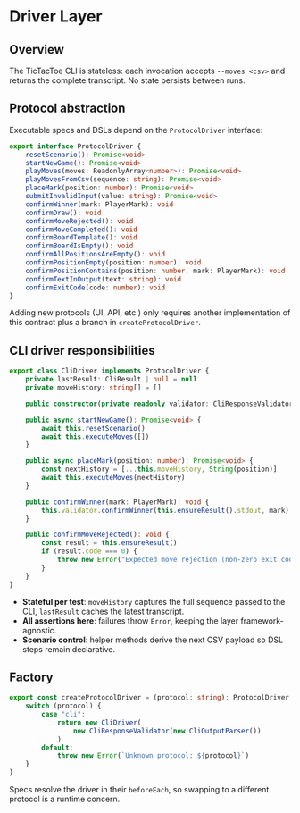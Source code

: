 # Driver Layer

## Overview

The TicTacToe CLI is stateless: each invocation accepts `--moves <csv>` and returns the complete transcript. No state persists between runs.

## Protocol abstraction

Executable specs and DSLs depend on the `ProtocolDriver` interface:

```typescript
export interface ProtocolDriver {
    resetScenario(): Promise<void>
    startNewGame(): Promise<void>
    playMoves(moves: ReadonlyArray<number>): Promise<void>
    playMovesFromCsv(sequence: string): Promise<void>
    placeMark(position: number): Promise<void>
    submitInvalidInput(value: string): Promise<void>
    confirmWinner(mark: PlayerMark): void
    confirmDraw(): void
    confirmMoveRejected(): void
    confirmMoveCompleted(): void
    confirmBoardTemplate(): void
    confirmBoardIsEmpty(): void
    confirmAllPositionsAreEmpty(): void
    confirmPositionEmpty(position: number): void
    confirmPositionContains(position: number, mark: PlayerMark): void
    confirmTextInOutput(text: string): void
    confirmExitCode(code: number): void
}
```

Adding new protocols (UI, API, etc.) only requires another implementation of this contract plus a branch in `createProtocolDriver`.

## CLI driver responsibilities

```typescript
export class CliDriver implements ProtocolDriver {
    private lastResult: CliResult | null = null
    private moveHistory: string[] = []

    public constructor(private readonly validator: CliResponseValidator) {}

    public async startNewGame(): Promise<void> {
        await this.resetScenario()
        await this.executeMoves([])
    }

    public async placeMark(position: number): Promise<void> {
        const nextHistory = [...this.moveHistory, String(position)]
        await this.executeMoves(nextHistory)
    }

    public confirmWinner(mark: PlayerMark): void {
        this.validator.confirmWinner(this.ensureResult().stdout, mark)
    }

    public confirmMoveRejected(): void {
        const result = this.ensureResult()
        if (result.code === 0) {
            throw new Error("Expected move rejection (non-zero exit code)")
        }
    }
}
```

-   **Stateful per test**: `moveHistory` captures the full sequence passed to the CLI, `lastResult` caches the latest transcript.
-   **All assertions here**: failures throw `Error`, keeping the layer framework-agnostic.
-   **Scenario control**: helper methods derive the next CSV payload so DSL steps remain declarative.

## Factory

```typescript
export const createProtocolDriver = (protocol: string): ProtocolDriver => {
    switch (protocol) {
        case "cli":
            return new CliDriver(
                new CliResponseValidator(new CliOutputParser())
            )
        default:
            throw new Error(`Unknown protocol: ${protocol}`)
    }
}
```

Specs resolve the driver in their `beforeEach`, so swapping to a different protocol is a runtime concern.
